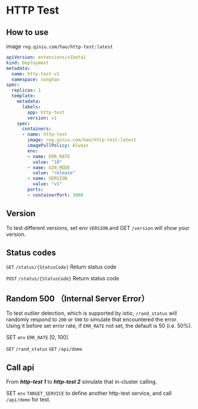 # HTTP Test

## How to use

image `reg.qiniu.com/hao/http-test:latest`

```yaml
apiVersion: extensions/v1beta1
kind: Deployment
metadata:
  name: http-test-v1
  namespace: songhao
spec:
  replicas: 1
  template:
    metadata:
      labels:
        app: http-test
        version: v1
    spec:
      containers:
      - name: http-test
        image: reg.qiniu.com/hao/http-test:latest
        imagePullPolicy: Always
        env:
        - name: ERR_RATE
          value: "10"
        - name: GIN_MODE
          value: "release"
        - name: VERSION
          value: "v1"
        ports:
        - containerPort: 3000
```

## Version
To test different versions, set env `VERSION` and GET `/version` will show your version.

## Status codes
`GET` `/status/{StatusCode}` Return status code

`POST` `/status/{StatusCode}` Return status code

## Random 500 （Internal Server Error）
To test outlier detection, which is supported by istio, `/rand_status` will randomly respond to `200` or `500` to simulate that encountered the error. Using it before set error rate, if `ERR_RATE` not set, the default is 50 (i.e. 50%).
 
SET `env` `ERR_RATE` [0, 100]

`GET` `/rand_status`
`GET` `/api/demo`

## Call api
From ***http-test 1*** to ***http-test 2*** simulate that in-cluster calling.

SET `env` `TARGET_SERVICE` to define another http-test service, and call `/api/demo` for test.
